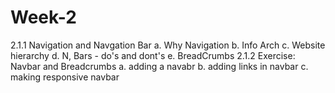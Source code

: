# Week-2

2.1.1 Navigation and Navgation Bar
	a. Why Navigation
	b. Info Arch
	c. Website hierarchy
	d. N, Bars - do's and dont's
	e. BreadCrumbs
2.1.2 Exercise: Navbar and Breadcrumbs
	a. adding a navabr
	b. adding links in navbar
	c. making responsive navbar